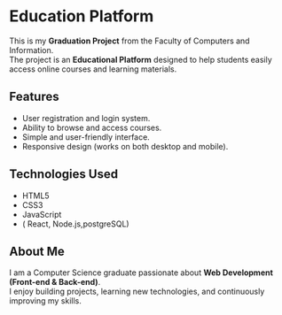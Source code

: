# Education Platform  

This is my **Graduation Project** from the Faculty of Computers and Information.  
The project is an **Educational Platform** designed to help students easily access online courses and learning materials.  

##  Features
- User registration and login system.  
- Ability to browse and access courses.  
- Simple and user-friendly interface.  
- Responsive design (works on both desktop and mobile).  

##  Technologies Used
- HTML5  
- CSS3  
- JavaScript  
- ( React, Node.js,postgreSQL)  


##  About Me
I am a Computer Science graduate passionate about **Web Development (Front-end & Back-end)**.  
I enjoy building projects, learning new technologies, and continuously improving my skills.  

